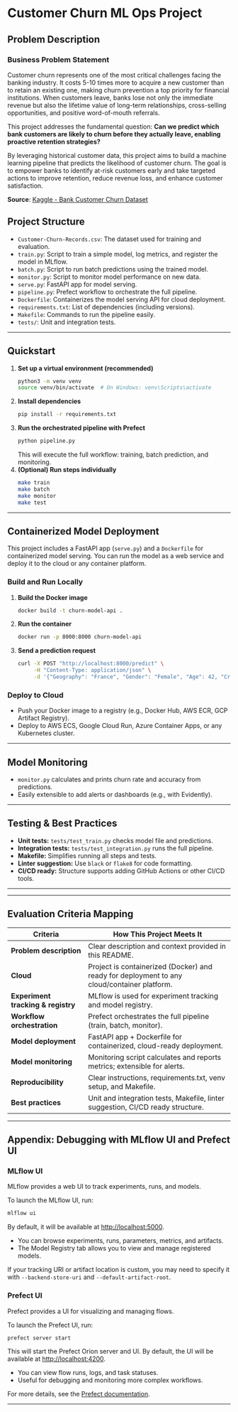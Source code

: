 # Customer Churn ML Ops Project

## Problem Description

### Business Problem Statement
Customer churn represents one of the most critical challenges facing the banking industry. It costs 5-10 times more to acquire a new customer than to retain an existing one, making churn prevention a top priority for financial institutions. When customers leave, banks lose not only the immediate revenue but also the lifetime value of long-term relationships, cross-selling opportunities, and positive word-of-mouth referrals.

This project addresses the fundamental question: **Can we predict which bank customers are likely to churn before they actually leave, enabling proactive retention strategies?**

By leveraging historical customer data, this project aims to build a machine learning pipeline that predicts the likelihood of customer churn. The goal is to empower banks to identify at-risk customers early and take targeted actions to improve retention, reduce revenue loss, and enhance customer satisfaction.

**Source**: [Kaggle - Bank Customer Churn Dataset](https://www.kaggle.com/datasets/radheshyamkollipara/bank-customer-churn/data)


## Project Structure
- `Customer-Churn-Records.csv`: The dataset used for training and evaluation.
- `train.py`: Script to train a simple model, log metrics, and register the model in MLflow.
- `batch.py`: Script to run batch predictions using the trained model.
- `monitor.py`: Script to monitor model performance on new data.
- `serve.py`: FastAPI app for model serving.
- `pipeline.py`: Prefect workflow to orchestrate the full pipeline.
- `Dockerfile`: Containerizes the model serving API for cloud deployment.
- `requirements.txt`: List of dependencies (including versions).
- `Makefile`: Commands to run the pipeline easily.
- `tests/`: Unit and integration tests.

---

## Quickstart

1. **Set up a virtual environment (recommended)**
   ```bash
   python3 -m venv venv
   source venv/bin/activate  # On Windows: venv\Scripts\activate
   ```
2. **Install dependencies**
   ```bash
   pip install -r requirements.txt
   ```
3. **Run the orchestrated pipeline with Prefect**
   ```bash
   python pipeline.py
   ```
   This will execute the full workflow: training, batch prediction, and monitoring.
4. **(Optional) Run steps individually**
   ```bash
   make train
   make batch
   make monitor
   make test
   ```

---

## Containerized Model Deployment

This project includes a FastAPI app (`serve.py`) and a `Dockerfile` for containerized model serving. You can run the model as a web service and deploy it to the cloud or any container platform.

### Build and Run Locally

1. **Build the Docker image**
   ```bash
   docker build -t churn-model-api .
   ```
2. **Run the container**
   ```bash
   docker run -p 8000:8000 churn-model-api
   ```
3. **Send a prediction request**
   ```bash
   curl -X POST "http://localhost:8000/predict" \
        -H "Content-Type: application/json" \
        -d '{"Geography": "France", "Gender": "Female", "Age": 42, "CreditScore": 600, "Tenure": 3, "Balance": 0.0, "EstimatedSalary": 50000, "NumOfProducts": 1, "HasCrCard": 1, "IsActiveMember": 1}'
   ```

### Deploy to Cloud
- Push your Docker image to a registry (e.g., Docker Hub, AWS ECR, GCP Artifact Registry).
- Deploy to AWS ECS, Google Cloud Run, Azure Container Apps, or any Kubernetes cluster.

---

## Model Monitoring
- `monitor.py` calculates and prints churn rate and accuracy from predictions.
- Easily extensible to add alerts or dashboards (e.g., with Evidently).

---

## Testing & Best Practices
- **Unit tests:** `tests/test_train.py` checks model file and predictions.
- **Integration tests:** `tests/test_integration.py` runs the full pipeline.
- **Makefile:** Simplifies running all steps and tests.
- **Linter suggestion:** Use `black` or `flake8` for code formatting.
- **CI/CD ready:** Structure supports adding GitHub Actions or other CI/CD tools.

---

---

## Evaluation Criteria Mapping

| Criteria                        | How This Project Meets It                                                                                 |
|---------------------------------|----------------------------------------------------------------------------------------------------------|
| **Problem description**         | Clear description and context provided in this README.                                                   |
| **Cloud**                       | Project is containerized (Docker) and ready for deployment to any cloud/container platform.              |
| **Experiment tracking & registry** | MLflow is used for experiment tracking and model registry.                                               |
| **Workflow orchestration**      | Prefect orchestrates the full pipeline (train, batch, monitor).                                          |
| **Model deployment**            | FastAPI app + Dockerfile for containerized, cloud-ready deployment.                                      |
| **Model monitoring**            | Monitoring script calculates and reports metrics; extensible for alerts.                                 |
| **Reproducibility**             | Clear instructions, requirements.txt, venv setup, and Makefile.                                          |
| **Best practices**              | Unit and integration tests, Makefile, linter suggestion, CI/CD ready structure.                          |

---

## Appendix: Debugging with MLflow UI and Prefect UI

### MLflow UI
MLflow provides a web UI to track experiments, runs, and models.

To launch the MLflow UI, run:
```bash
mlflow ui
```
By default, it will be available at [http://localhost:5000](http://localhost:5000).

- You can browse experiments, runs, parameters, metrics, and artifacts.
- The Model Registry tab allows you to view and manage registered models.

If your tracking URI or artifact location is custom, you may need to specify it with `--backend-store-uri` and `--default-artifact-root`.

### Prefect UI
Prefect provides a UI for visualizing and managing flows.

To launch the Prefect UI, run:
```bash
prefect server start
```
This will start the Prefect Orion server and UI. By default, the UI will be available at [http://localhost:4200](http://localhost:4200).

- You can view flow runs, logs, and task statuses.
- Useful for debugging and monitoring more complex workflows.

For more details, see the [Prefect documentation](https://docs.prefect.io/).

---
